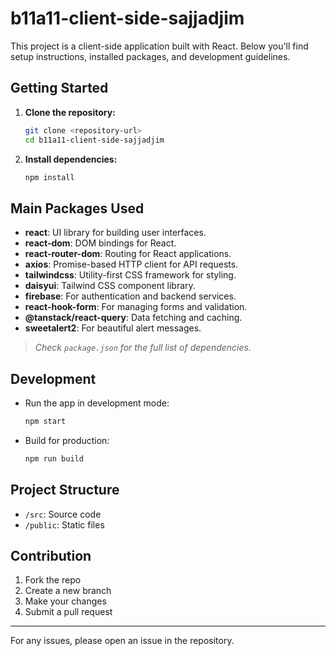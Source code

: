 # b11a11-client-side-sajjadjim

This project is a client-side application built with React. Below you'll find setup instructions, installed packages, and development guidelines.

## Getting Started

1. **Clone the repository:**
    ```bash
    git clone <repository-url>
    cd b11a11-client-side-sajjadjim
    ```

2. **Install dependencies:**
    ```bash
    npm install
    ```

## Main Packages Used

- **react**: UI library for building user interfaces.
- **react-dom**: DOM bindings for React.
- **react-router-dom**: Routing for React applications.
- **axios**: Promise-based HTTP client for API requests.
- **tailwindcss**: Utility-first CSS framework for styling.
- **daisyui**: Tailwind CSS component library.
- **firebase**: For authentication and backend services.
- **react-hook-form**: For managing forms and validation.
- **@tanstack/react-query**: Data fetching and caching.
- **sweetalert2**: For beautiful alert messages.

> _Check `package.json` for the full list of dependencies._

## Development

- Run the app in development mode:
  ```bash
  npm start
  ```
- Build for production:
  ```bash
  npm run build
  ```

## Project Structure

- `/src`: Source code
- `/public`: Static files

## Contribution

1. Fork the repo
2. Create a new branch
3. Make your changes
4. Submit a pull request

---

For any issues, please open an issue in the repository.
